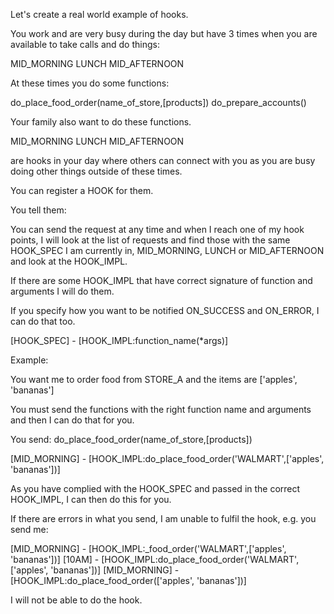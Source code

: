 Let's create a real world example of hooks.

You work and are very busy during the day but have 3 times when you are available to take calls and do things:

MID_MORNING
LUNCH
MID_AFTERNOON

At these times you do some functions:

do_place_food_order(name_of_store,[products])
do_prepare_accounts()

Your family also want to do these functions.

MID_MORNING
LUNCH
MID_AFTERNOON

are hooks in your day where others can connect with you as you are busy doing other things outside of these times.

You can register a HOOK for them.

You tell them:

You can send the request at any time and when I reach one of my hook points, I will look at the list of requests and find those with the same HOOK_SPEC I am currently in, MID_MORNING, LUNCH or MID_AFTERNOON and look at the HOOK_IMPL.

If there are some HOOK_IMPL that have correct signature of function and arguments I will do them.

If you specify how you want to be notified ON_SUCCESS and ON_ERROR, I can do that too.

[HOOK_SPEC] - [HOOK_IMPL:function_name(*args)]

Example:

You want me to order food from STORE_A and the items are ['apples', 'bananas']

You must send the functions with the right function name and arguments and then I can do that for you.

You send:
              do_place_food_order(name_of_store,[products])

[MID_MORNING] - [HOOK_IMPL:do_place_food_order('WALMART',['apples', 'bananas'])]

As you have complied with the HOOK_SPEC and passed in the correct HOOK_IMPL, I can then do this for you.

If there are errors in what you send, I am unable to fulfil the hook, e.g. you send me:

[MID_MORNING] - [HOOK_IMPL:_food_order('WALMART',['apples', 'bananas'])]
[10AM] - [HOOK_IMPL:do_place_food_order('WALMART',['apples', 'bananas'])]
[MID_MORNING] - [HOOK_IMPL:do_place_food_order(['apples', 'bananas'])]

I will not be able to do the hook.